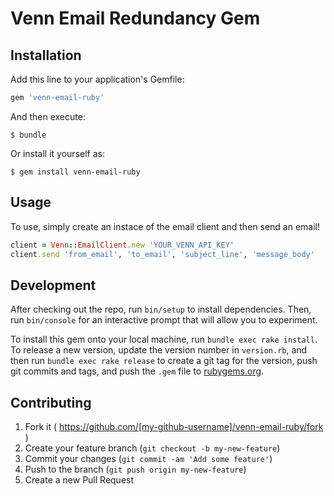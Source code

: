 # Venn Email Redundancy Gem

## Installation

Add this line to your application's Gemfile:

```ruby
gem 'venn-email-ruby'
```

And then execute:

    $ bundle

Or install it yourself as:

    $ gem install venn-email-ruby

## Usage

To use, simply create an instace of the email client and then send an email!

```ruby
client = Venn::EmailClient.new 'YOUR_VENN_API_KEY'
client.send 'from_email', 'to_email', 'subject_line', 'message_body'
```

## Development

After checking out the repo, run `bin/setup` to install dependencies. Then, run `bin/console` for an interactive prompt that will allow you to experiment.

To install this gem onto your local machine, run `bundle exec rake install`. To release a new version, update the version number in `version.rb`, and then run `bundle exec rake release` to create a git tag for the version, push git commits and tags, and push the `.gem` file to [rubygems.org](https://rubygems.org).

## Contributing

1. Fork it ( https://github.com/[my-github-username]/venn-email-ruby/fork )
2. Create your feature branch (`git checkout -b my-new-feature`)
3. Commit your changes (`git commit -am 'Add some feature'`)
4. Push to the branch (`git push origin my-new-feature`)
5. Create a new Pull Request
